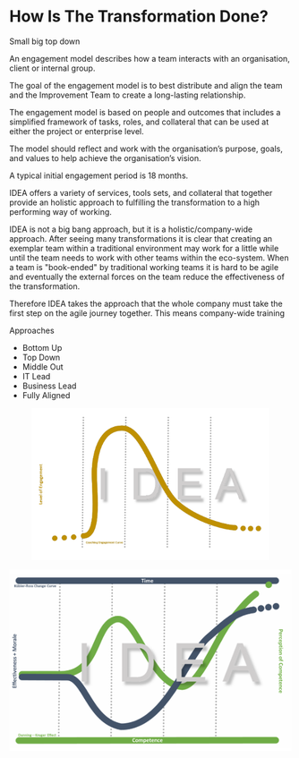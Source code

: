 # How Is The Transformation Done?

Small big top down &#x20;

An engagement model describes how a team interacts with an organisation, client or internal group. &#x20;

The goal of the engagement model is to best distribute and align the team and the Improvement Team to create a long-lasting relationship. &#x20;

The engagement model is based on people and outcomes that includes a simplified framework of tasks, roles, and collateral that can be used at  either the project or enterprise level. &#x20;

The model should reflect and work with the organisation’s purpose, goals, and values to help achieve the organisation’s vision.&#x20;

A typical initial engagement period is 18 months.&#x20;

IDEA offers a variety of services, tools sets, and collateral that together provide an holistic approach to fulfilling the transformation to a high performing way of working.&#x20;

IDEA is not a big bang approach, but it is a holistic/company-wide approach. After seeing many transformations it is clear that creating an exemplar team within a traditional environment may work for a little while until the team needs to work with other teams within the eco-system. When a team is "book-ended" by traditional working teams it is hard to be agile and eventually the external forces on the team reduce the effectiveness of the transformation. &#x20;

Therefore IDEA takes the approach that the whole company must take the first step on the agile journey together. This means company-wide training &#x20;

Approaches&#x20;

* Bottom Up&#x20;
* Top Down &#x20;
* Middle Out &#x20;
* IT Lead&#x20;
* Business Lead &#x20;
* Fully Aligned &#x20;

<figure><img src="../../.gitbook/assets/image (47).png" alt=""><figcaption></figcaption></figure>

![](<../../.gitbook/assets/image (10) (1) (1).png>)
